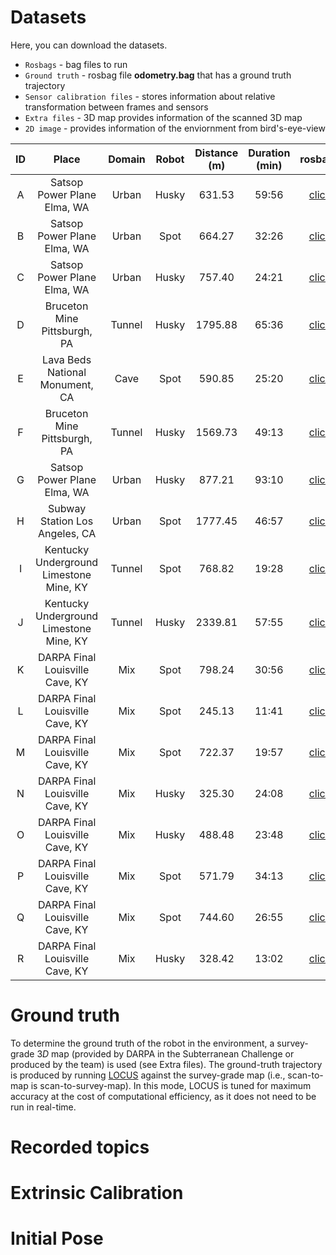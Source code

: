 # Datasets

Here, you can download the datasets. 
- ```Rosbags``` - bag files to run
- ```Ground truth``` - rosbag file **odometry.bag** that has a ground truth trajectory
- ```Sensor calibration files``` - stores information about relative transformation between frames and sensors
- ```Extra files``` - 3D map provides information of the scanned 3D map
- ```2D image``` - provides information of the enviornment from bird's-eye-view


|  ID | Place  | Domain  | Robot   | Distance (m) | Duration (min)  | rosbags  | Extra files  | 2D image | 
|:-:|:-:|:-:|:-:|:-:|:-:|:-:|:-:|:-:|
| A  | Satsop Power Plane Elma, WA              |Urban | Husky | 631.53   |59:56   |[click](https://makeameme.org/meme/weve-got-some-ywcih8)  |[click](https://makeameme.org/meme/weve-got-some-ywcih8)   |
| B  | Satsop Power Plane Elma, WA              |Urban | Spot  | 664.27   |32:26   |[click](https://makeameme.org/meme/weve-got-some-ywcih8)   |[click](https://makeameme.org/meme/weve-got-some-ywcih8)   | 
| C  | Satsop Power Plane Elma, WA              |Urban | Husky | 757.40   |24:21   |[click](https://makeameme.org/meme/weve-got-some-ywcih8)   |[click](https://makeameme.org/meme/weve-got-some-ywcih8)  |
| D  | Bruceton Mine Pittsburgh, PA             |Tunnel| Husky | 1795.88  |65:36   |[click](https://makeameme.org/meme/weve-got-some-ywcih8)   |[click](https://makeameme.org/meme/weve-got-some-ywcih8)   |
| E  | Lava Beds National Monument, CA          |Cave  | Spot  | 590.85   |25:20   |[click](https://makeameme.org/meme/weve-got-some-ywcih8)   |[click](https://makeameme.org/meme/weve-got-some-ywcih8)   |
| F  | Bruceton Mine Pittsburgh, PA             |Tunnel| Husky | 1569.73  |49:13   |[click](https://makeameme.org/meme/weve-got-some-ywcih8)   |[click](https://makeameme.org/meme/weve-got-some-ywcih8)  |
| G  | Satsop Power Plane Elma, WA              |Urban | Husky | 877.21   |93:10   |[click](https://makeameme.org/meme/weve-got-some-ywcih8)   |[click](https://makeameme.org/meme/weve-got-some-ywcih8)  |
| H  | Subway Station Los Angeles, CA           |Urban | Spot  | 1777.45  |46:57   |[click](https://makeameme.org/meme/weve-got-some-ywcih8)   |[click](https://makeameme.org/meme/weve-got-some-ywcih8)   |
| I  | Kentucky Underground Limestone Mine, KY  |Tunnel| Spot  | 768.82   |19:28   |[click](https://makeameme.org/meme/weve-got-some-ywcih8)   |[click](https://makeameme.org/meme/weve-got-some-ywcih8)   |
| J  | Kentucky Underground Limestone Mine, KY  |Tunnel| Husky | 2339.81  |57:55   |[click](https://makeameme.org/meme/weve-got-some-ywcih8)   |[click](https://makeameme.org/meme/weve-got-some-ywcih8)  |
| K  | DARPA Final Louisville Cave, KY          |Mix   | Spot  | 798.24   |30:56   |[click](https://makeameme.org/meme/weve-got-some-ywcih8)   |[click](https://makeameme.org/meme/weve-got-some-ywcih8)   |
| L  | DARPA Final Louisville Cave, KY          |Mix   | Spot  | 245.13   |11:41   |[click](https://makeameme.org/meme/weve-got-some-ywcih8)   |[click](https://makeameme.org/meme/weve-got-some-ywcih8)  |
| M  | DARPA Final Louisville Cave, KY          |Mix   | Spot  | 722.37   |19:57   |[click](https://makeameme.org/meme/weve-got-some-ywcih8)   |[click](https://makeameme.org/meme/weve-got-some-ywcih8)  |
| N  | DARPA Final Louisville Cave, KY          |Mix   | Husky | 325.30   |24:08   |[click](https://makeameme.org/meme/weve-got-some-ywcih8)   |[click](https://makeameme.org/meme/weve-got-some-ywcih8)   |
| O  | DARPA Final Louisville Cave, KY          |Mix   | Husky | 488.48   |23:48   |[click](https://makeameme.org/meme/weve-got-some-ywcih8)   |[click](https://makeameme.org/meme/weve-got-some-ywcih8)   |
| P  | DARPA Final Louisville Cave, KY          |Mix   | Spot  | 571.79   |34:13   |[click](https://makeameme.org/meme/weve-got-some-ywcih8)   |[click](https://makeameme.org/meme/weve-got-some-ywcih8)   |
| Q  | DARPA Final Louisville Cave, KY          |Mix   | Spot  | 744.60   |26:55   |[click](https://makeameme.org/meme/weve-got-some-ywcih8)   |[click](https://makeameme.org/meme/weve-got-some-ywcih8)   |
| R  | DARPA Final Louisville Cave, KY          |Mix   | Husky | 328.42   |13:02   |[click](https://makeameme.org/meme/weve-got-some-ywcih8)   |[click](https://makeameme.org/meme/weve-got-some-ywcih8)    |
 
# Ground truth

To determine the ground truth of the robot in the environment, a survey-grade $3D$ map (provided by DARPA in the Subterranean Challenge or produced by the team) is used (see Extra files).
The ground-truth trajectory is produced by running [LOCUS](https://github.com/NeBula-Autonomy/LOCUS) against the survey-grade map (i.e., scan-to-map is scan-to-survey-map). In this mode, LOCUS is tuned for maximum accuracy at the cost of computational efficiency, as it does not need to be run in real-time.  

# Recorded topics


# Extrinsic Calibration

# Initial Pose
